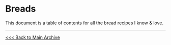 
# Breads

This document is a table of contents for all the bread recipes I know & love.

---

[<<< Back to Main Archive](../README.md)